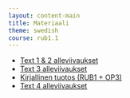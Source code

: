 ```yaml
---
layout: content-main
title: Materiaali
theme: swedish
course: rub1.1
---
```


- [Text 1 & 2 alleviivaukset](/media/rub1/text1_2_alleviivaukset.pdf)
- [Text 3 alleviivaukset](/media/rub1/text3_alleviivaukset.pdf)
- [Kirjallinen tuotos (RUB1 + OP3)](/media/rub1/kirjallinen-tuotos_ohjeet.pdf)
- [Text 4 alleviivaukset](/media/rub1/text4_alleviivaukset_oikeat.pdf)
